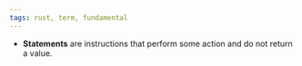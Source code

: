 ```yaml
---
tags: rust, term, fundamental
---
```


- **Statements** are instructions that perform some action and do not return a value.